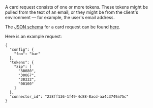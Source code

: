A card request consists of one or more tokens. These tokens might be pulled from the text of an email, or they might be from the client's environment &mdash; for example, the user's email address.

The [JSON schema](http://json-schema.org/) for a card request can be found [here](https://vmware-samples.github.io/card-connectors-guide/#schema/herocard-request-schema.json).

Here is an example request:

```
{
  "config": {
    "foo": "bar"
  },
  "tokens": {
    "zip": [
      "30080",
      "30067",
      "30332",
      "00100"
    ]
  },
  "connector_id": "238ff136-1f49-4c88-8acd-aa4c3749a75c"
}
``` 